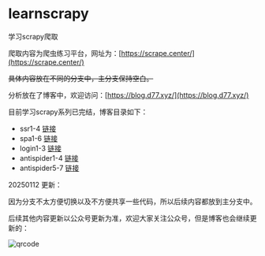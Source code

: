 # learnscrapy
学习scrapy爬取

爬取内容为爬虫练习平台，网址为：[https://scrape.center/](https://scrape.center/)

~~具体内容放在不同的分支中，主分支保持空白。~~

分析放在了博客中，欢迎访问：[https://blog.d77.xyz/](https://blog.d77.xyz/)

目前学习scrapy系列已完结，博客目录如下：

- ssr1-4 [链接](https://blog.d77.xyz/archives/35dbd7c9.html)
- spa1-6 [链接](https://blog.d77.xyz/archives/186911b0.html)
- login1-3 [链接](https://blog.d77.xyz/archives/6f6e2126.html)
- antispider1-4 [链接](https://blog.d77.xyz/archives/f10ab485.html)
- antispider5-7 [链接](https://blog.d77.xyz/archives/860d8413.html)

20250112 更新：

因为分支不太方便切换以及不方便共享一些代码，所以后续内容都放到主分支中。

后续其他内容更新以公众号更新为准，欢迎大家关注公众号，但是博客也会继续更新的：

![qrcode](https://blogimg.d77.xyz/qrcode_for_gh_10d7d04417bb_430.jpg)
